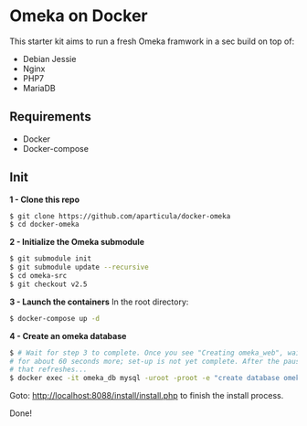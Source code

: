 # Omeka on Docker

This starter kit aims to run a fresh Omeka framwork in a sec build on top of:
* Debian Jessie
* Nginx
* PHP7
* MariaDB

## Requirements
* Docker
* Docker-compose

## Init
**1 - Clone this repo**
```sh
$ git clone https://github.com/aparticula/docker-omeka
$ cd docker-omeka
```

**2 - Initialize the Omeka submodule**
```sh
$ git submodule init
$ git submodule update --recursive
$ cd omeka-src
$ git checkout v2.5
```

**3 - Launch the containers**
In the root directory:
```sh
$ docker-compose up -d
```

**4 - Create an omeka database**
```sh
$ # Wait for step 3 to complete. Once you see "Creating omeka_web", wait
# for about 60 seconds more; set-up is not yet complete. After the pause
# that refreshes...
$ docker exec -it omeka_db mysql -uroot -proot -e "create database omeka"
```

Goto: [http://localhost:8088/install/install.php](http://localhost:8088/install/install.php) to finish the install process.

Done!
